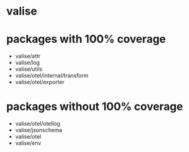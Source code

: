 # valise

# packages with 100% coverage

+ valise/attr
+ valise/log
+ valise/utils
+ valise/otel/internal/transform
+ valise/otel/exporter

# packages without 100% coverage

+ valise/otel/otellog
+ valise/jsonschema
+ valise/otel
+ valise/env
